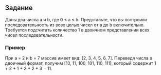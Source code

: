 ## Задание
Даны два числа a и b, где 0 ≤ a ≤ b. Представьте, что вы построили последовательность из всех целых чисел от a до b включительно. Требуется подсчитать количество 1 в двоичном представлении всех чисел последовательности.
### **Пример**
При a = 2 и b = 7 массив имеет вид: [2, 3, 4, 5, 6, 7]. Переведя числа в двоичный формат, получим [10, 11, 100, 101, 110, 111], который содержит 1 + 2 + 1 + 2 + 2 + 3 = 11.